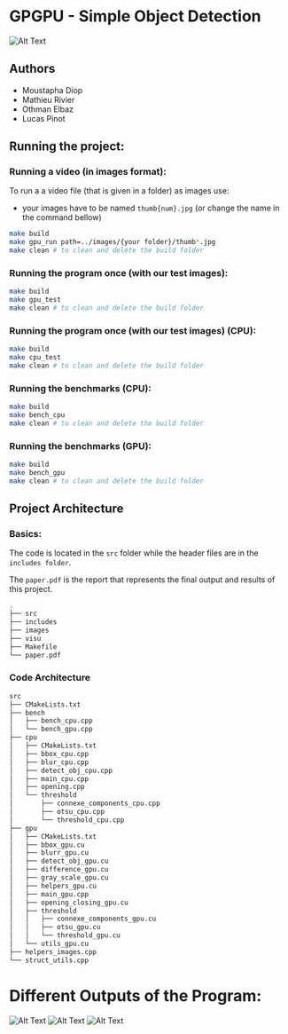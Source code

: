 # GPGPU - Simple Object Detection

![Alt Text](https://github.com/othmamo/GPGPU_Project/blob/main/images/output_gifs/penguin_fast_detection.gif)

## Authors
  - Moustapha Diop
  - Mathieu Rivier
  - Othman Elbaz
  - Lucas Pinot
  
## Running the project:

### Running a video (in images format):
To run a a video file (that is given in a folder) as images use:

- your images have to be named `thumb{num}.jpg` (or change the name in the command bellow)

```sh
make build
make gpu_run path=../images/{your folder}/thumb*.jpg
make clean # to clean and delete the build folder
```

### Running the program once (with our test images):

```sh
make build
make gpu_test
make clean # to clean and delete the build folder
```

### Running the program once (with our test images) (CPU):

```sh
make build
make cpu_test
make clean # to clean and delete the build folder
```

### Running the benchmarks (CPU):

```sh
make build
make bench_cpu
make clean # to clean and delete the build folder
```

### Running the benchmarks (GPU):

```sh
make build
make bench_gpu
make clean # to clean and delete the build folder
```

## Project Architecture

### Basics:

The code is located in the `src` folder while the header files are in the `includes folder`.

The `paper.pdf` is the report that represents the final output and results of this project.

```sh
.
├── src
├── includes
├── images
├── visu
├── Makefile
└── paper.pdf

```

### Code Architecture
```sh
src
├── CMakeLists.txt
├── bench
│   ├── bench_cpu.cpp
│   └── bench_gpu.cpp
├── cpu
│   ├── CMakeLists.txt
│   ├── bbox_cpu.cpp
│   ├── blur_cpu.cpp
│   ├── detect_obj_cpu.cpp
│   ├── main_cpu.cpp
│   ├── opening.cpp
│   └── threshold
│       ├── connexe_components_cpu.cpp
│       ├── otsu_cpu.cpp
│       └── threshold_cpu.cpp
├── gpu
│   ├── CMakeLists.txt
│   ├── bbox_gpu.cu
│   ├── blurr_gpu.cu
│   ├── detect_obj_gpu.cu
│   ├── difference_gpu.cu
│   ├── gray_scale_gpu.cu
│   ├── helpers_gpu.cu
│   ├── main_gpu.cpp
│   ├── opening_closing_gpu.cu
│   ├── threshold
│   │   ├── connexe_components_gpu.cu
│   │   ├── otsu_gpu.cu
│   │   └── threshold_gpu.cu
│   └── utils_gpu.cu
├── helpers_images.cpp
└── struct_utils.cpp
```

# Different Outputs of the Program:

![Alt Text](https://github.com/othmamo/GPGPU_Project/blob/main/images/output_gifs/fast_detection.gif)
![Alt Text](https://github.com/othmamo/GPGPU_Project/blob/main/images/output_gifs/cat.gif)
![Alt Text](https://github.com/othmamo/GPGPU_Project/blob/main/images/output_gifs/penguin_fast_detection.gif)


